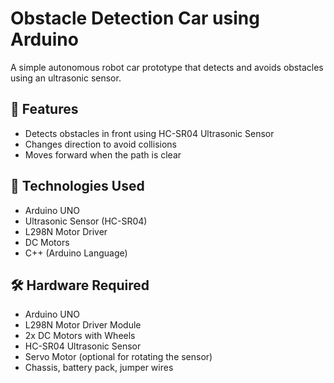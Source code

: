 # Obstacle Detection Car using Arduino

A simple autonomous robot car prototype that detects and avoids obstacles using an ultrasonic sensor.

## 🚗 Features
- Detects obstacles in front using HC-SR04 Ultrasonic Sensor
- Changes direction to avoid collisions
- Moves forward when the path is clear

## 🧰 Technologies Used
- Arduino UNO
- Ultrasonic Sensor (HC-SR04)
- L298N Motor Driver
- DC Motors
- C++ (Arduino Language)

## 🛠️ Hardware Required
- Arduino UNO
- L298N Motor Driver Module
- 2x DC Motors with Wheels
- HC-SR04 Ultrasonic Sensor
- Servo Motor (optional for rotating the sensor)
- Chassis, battery pack, jumper wires




